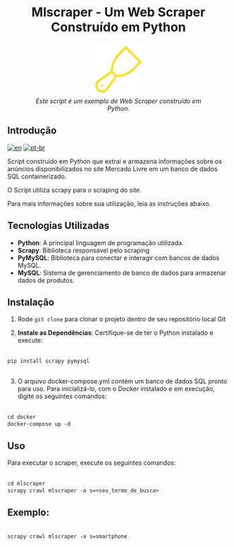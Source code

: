 <h1 align="center">Mlscraper - Um Web Scraper Construído em Python</h1>
<p align="center">
  <img src="scraper-logo.png" alt="ML-Scraper-logo" width="120px" height="120px"/>
  <br>
  <i>Este script é um exemplo de Web Scraper construído em
    <br>Python.</i>
  <br>
</p>




## Introdução


[![en](https://img.shields.io/badge/lang-en-red.svg?style=flat-square)](https://github.com/nothingnothings/mlscraper)
[![pt-br](https://img.shields.io/badge/lang-pt--br-green.svg?style=flat-square)](https://github.com/nothingnothings/mlscraper/blob/master/README.pt-br.md)

Script construído em Python que extrai e armazena informações sobre os anúncios disponibilizados no site Mercado Livre em um banco de dados SQL containerizado. 

O Script utiliza scrapy para o scraping do site.

Para mais informações sobre sua utilização, leia as instruções abaixo.




## Tecnologias Utilizadas

- **Python**: A principal linguagem de programação utilizada.
- **Scrapy**: Biblioteca responsável pelo scraping
- **PyMySQL**: Biblioteca para conectar e interagir com bancos de dados MySQL.
- **MySQL**: Sistema de gerenciamento de banco de dados para armazenar dados de produtos.



## Instalação



1. Rode `git clone` para clonar o projeto dentro de seu repositório local Git



2. **Instale as Dependências**: Certifique-se de ter o Python instalado e execute:


```

pip install scrapy pymysql


```

3. O arquivo docker-compose.yml contém um banco de dados SQL pronto para uso. Para inicializá-lo, com o Docker instalado e em execução, digite os seguintes comandos:


```

cd docker
docker-compose up -d

```



## Uso


Para executar o scraper, execute os seguintes comandos:


```

cd mlscraper
scrapy crawl mlscraper -a s=<seu_termo_de_busca>

```


## Exemplo:

```

scrapy crawl mlscraper -a s=smartphone


```